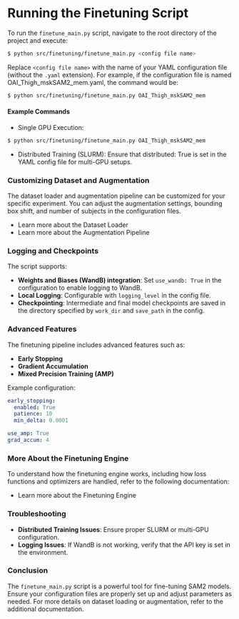 # Running the Finetuning Script

To run the `finetune_main.py` script, navigate to the root directory of the project and execute:

```bash
$ python src/finetuning/finetune_main.py <config file name>
```

Replace `<config file name>` with the name of your YAML configuration file (without the `.yaml` extension). For example, if the configuration file is named OAI_Thigh_mskSAM2_mem.yaml, the command would be:

```bash
$ python src/finetuning/finetune_main.py OAI_Thigh_mskSAM2_mem
```

#### Example Commands
- Single GPU Execution:

```bash
$ python src/finetuning/finetune_main.py OAI_Thigh_mskSAM2_mem
```

- Distributed Training (SLURM): Ensure that distributed: True is set in the YAML config file for multi-GPU setups.

### Customizing Dataset and Augmentation
The dataset loader and augmentation pipeline can be customized for your specific experiment. You can adjust the augmentation settings, bounding box shift, and number of subjects in the configuration files.

- Learn more about the Dataset Loader <link>
- Learn more about the Augmentation Pipeline <link>

### Logging and Checkpoints
The script supports:

- **Weights and Biases (WandB) integration**: Set `use_wandb: True` in the configuration to enable logging to WandB.
- **Local Logging**: Configurable with `logging_level` in the config file.
- **Checkpointing**: Intermediate and final model checkpoints are saved in the directory specified by `work_dir` and `save_path` in the config.

### Advanced Features
The finetuning pipeline includes advanced features such as:

- **Early Stopping**
- **Gradient Accumulation**
- **Mixed Precision Training (AMP)**

Example configuration:

```yaml
early_stopping:
  enabled: True
  patience: 10
  min_delta: 0.0001

use_amp: True
grad_accum: 4
```

### More About the Finetuning Engine
To understand how the finetuning engine works, including how loss functions and optimizers are handled, refer to the following documentation:

- Learn more about the Finetuning Engine <link>

### Troubleshooting
- **Distributed Training Issues**: Ensure proper SLURM or multi-GPU configuration.
- **Logging Issues**: If WandB is not working, verify that the API key is set in the environment.

### Conclusion
The `finetune_main.py` script is a powerful tool for fine-tuning SAM2 models. Ensure your configuration files are properly set up and adjust parameters as needed. For more details on dataset loading or augmentation, refer to the additional documentation.